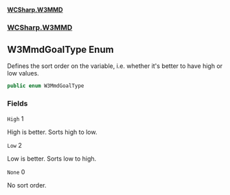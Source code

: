 #### [WCSharp.W3MMD](index.md 'index')
### [WCSharp.W3MMD](WCSharp.W3MMD.md 'WCSharp.W3MMD')

## W3MmdGoalType Enum

Defines the sort order on the variable, i.e. whether it's better to have high or low values.

```csharp
public enum W3MmdGoalType
```
### Fields

<a name='WCSharp.W3MMD.W3MmdGoalType.High'></a>

`High` 1

High is better. Sorts high to low.

<a name='WCSharp.W3MMD.W3MmdGoalType.Low'></a>

`Low` 2

Low is better. Sorts low to high.

<a name='WCSharp.W3MMD.W3MmdGoalType.None'></a>

`None` 0

No sort order.